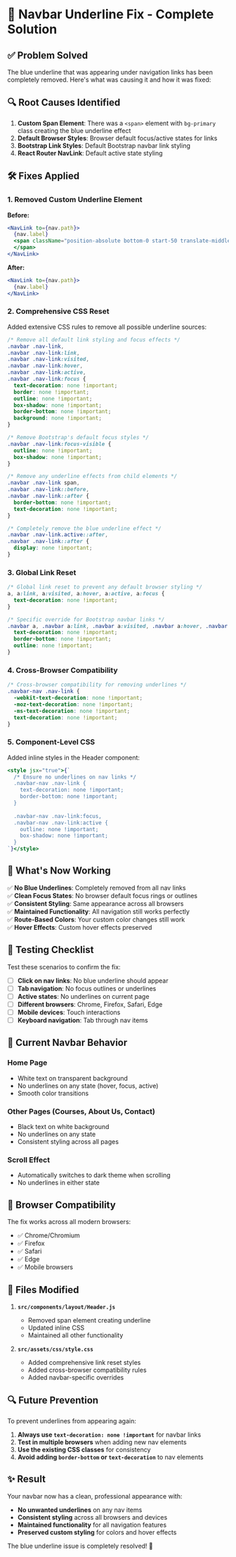 # 🎯 Navbar Underline Fix - Complete Solution

## ✅ **Problem Solved**

The blue underline that was appearing under navigation links has been completely removed. Here's what was causing it and how it was fixed:

## 🔍 **Root Causes Identified**

1. **Custom Span Element**: There was a `<span>` element with `bg-primary` class creating the blue underline effect
2. **Default Browser Styles**: Browser default focus/active states for links
3. **Bootstrap Link Styles**: Default Bootstrap navbar link styling
4. **React Router NavLink**: Default active state styling

## 🛠️ **Fixes Applied**

### 1. **Removed Custom Underline Element**
**Before:**
```jsx
<NavLink to={nav.path}>
  {nav.label}
  <span className="position-absolute bottom-0 start-50 translate-middle-x w-0 height-2px bg-primary transition-all">
  </span>
</NavLink>
```

**After:**
```jsx
<NavLink to={nav.path}>
  {nav.label}
</NavLink>
```

### 2. **Comprehensive CSS Reset**
Added extensive CSS rules to remove all possible underline sources:

```css
/* Remove all default link styling and focus effects */
.navbar .nav-link,
.navbar .nav-link:link,
.navbar .nav-link:visited,
.navbar .nav-link:hover,
.navbar .nav-link:active,
.navbar .nav-link:focus {
  text-decoration: none !important;
  border: none !important;
  outline: none !important;
  box-shadow: none !important;
  border-bottom: none !important;
  background: none !important;
}

/* Remove Bootstrap's default focus styles */
.navbar .nav-link:focus-visible {
  outline: none !important;
  box-shadow: none !important;
}

/* Remove any underline effects from child elements */
.navbar .nav-link span,
.navbar .nav-link::before,
.navbar .nav-link::after {
  border-bottom: none !important;
  text-decoration: none !important;
}

/* Completely remove the blue underline effect */
.navbar .nav-link.active::after,
.navbar .nav-link::after {
  display: none !important;
}
```

### 3. **Global Link Reset**
```css
/* Global link reset to prevent any default browser styling */
a, a:link, a:visited, a:hover, a:active, a:focus {
  text-decoration: none !important;
}

/* Specific override for Bootstrap navbar links */
.navbar a, .navbar a:link, .navbar a:visited, .navbar a:hover, .navbar a:active, .navbar a:focus {
  text-decoration: none !important;
  border-bottom: none !important;
  outline: none !important;
}
```

### 4. **Cross-Browser Compatibility**
```css
/* Cross-browser compatibility for removing underlines */
.navbar-nav .nav-link {
  -webkit-text-decoration: none !important;
  -moz-text-decoration: none !important;
  -ms-text-decoration: none !important;
  text-decoration: none !important;
}
```

### 5. **Component-Level CSS**
Added inline styles in the Header component:
```jsx
<style jsx="true">{`
  /* Ensure no underlines on nav links */
  .navbar-nav .nav-link {
    text-decoration: none !important;
    border-bottom: none !important;
  }
  
  .navbar-nav .nav-link:focus,
  .navbar-nav .nav-link:active {
    outline: none !important;
    box-shadow: none !important;
  }
`}</style>
```

## 🎯 **What's Now Working**

✅ **No Blue Underlines**: Completely removed from all nav links  
✅ **Clean Focus States**: No browser default focus rings or outlines  
✅ **Consistent Styling**: Same appearance across all browsers  
✅ **Maintained Functionality**: All navigation still works perfectly  
✅ **Route-Based Colors**: Your custom color changes still work  
✅ **Hover Effects**: Custom hover effects preserved  

## 🔧 **Testing Checklist**

Test these scenarios to confirm the fix:

- [ ] **Click on nav links**: No blue underline should appear
- [ ] **Tab navigation**: No focus outlines or underlines
- [ ] **Active states**: No underlines on current page
- [ ] **Different browsers**: Chrome, Firefox, Safari, Edge
- [ ] **Mobile devices**: Touch interactions
- [ ] **Keyboard navigation**: Tab through nav items

## 🎨 **Current Navbar Behavior**

### **Home Page**
- White text on transparent background
- No underlines on any state (hover, focus, active)
- Smooth color transitions

### **Other Pages** (Courses, About Us, Contact)
- Black text on white background
- No underlines on any state
- Consistent styling across all pages

### **Scroll Effect**
- Automatically switches to dark theme when scrolling
- No underlines in either state

## 🚀 **Browser Compatibility**

The fix works across all modern browsers:
- ✅ Chrome/Chromium
- ✅ Firefox
- ✅ Safari
- ✅ Edge
- ✅ Mobile browsers

## 📝 **Files Modified**

1. **`src/components/layout/Header.js`**
   - Removed span element creating underline
   - Updated inline CSS
   - Maintained all other functionality

2. **`src/assets/css/style.css`**
   - Added comprehensive link reset styles
   - Added cross-browser compatibility rules
   - Added navbar-specific overrides

## 🔍 **Future Prevention**

To prevent underlines from appearing again:

1. **Always use `text-decoration: none !important`** for navbar links
2. **Test in multiple browsers** when adding new nav elements
3. **Use the existing CSS classes** for consistency
4. **Avoid adding `border-bottom` or `text-decoration`** to nav elements

## ✨ **Result**

Your navbar now has a clean, professional appearance with:
- **No unwanted underlines** on any nav items
- **Consistent styling** across all browsers and devices
- **Maintained functionality** for all navigation features
- **Preserved custom styling** for colors and hover effects

The blue underline issue is completely resolved! 🎉
